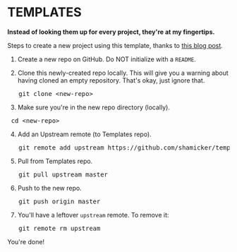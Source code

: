 # TEMPLATES

__Instead of looking them up for every project, they're at my fingertips.__

Steps to create a new project using this template, thanks to [this blog post](http://www.tilcode.com/fork-your-own-repo-on-github/).

1. Create a new repo on GitHub. Do NOT initialize with a `README`.

2. Clone this newly-created repo locally. This will give you a warning about having cloned an empty repository. That's okay, just ignore that.
<pre>   git clone &lt;new-repo&gt;</pre>

3. Make sure you're in the new repo directory (locally).
<pre> cd &lt;new-repo&gt;</pre>

4. Add an Upstream remote (to Templates repo).
<pre>   git remote add upstream https://github.com/shamicker/templates.git</pre>

5. Pull from Templates repo.
<pre>   git pull upstream master</pre>

6. Push to the new repo.
<pre>   git push origin master</pre>

7. You'll have a leftover `upstream` remote. To remove it:
<pre>   git remote rm upstream</pre>

You're done!
